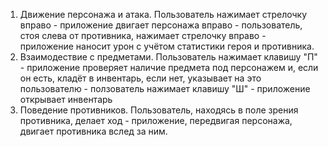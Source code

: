 1. Движение персонажа и атака.
  Пользователь нажимает стрелочку вправо - приложение двигает персонажа вправо - пользователь, стоя слева от противника, нажимает стрелочку вправо - приложение наносит урон с учётом статистики героя и противника.
2. Взаимодествие с предметами.
  Пользователь нажимает клавишу "П" - приложение проверяет наличие предмета под персонажем и, если он есть, кладёт в инвентарь, если нет, указывает на это пользователю - ползователь нажимает клавишу "Ш" - приложение открывает инвентарь
3. Поведение противников.
  Пользователь, находясь в поле зрения противника, делает ход - приложение, передвигая персонажа, двигает противника вслед за ним.
